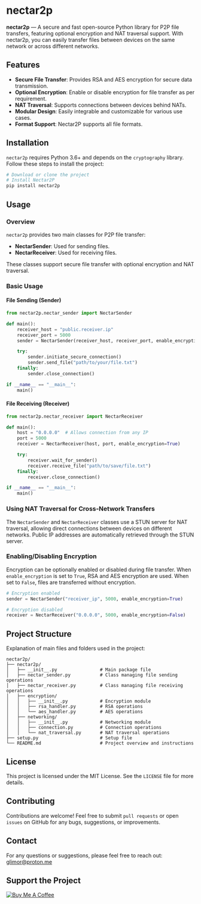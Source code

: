
# nectar2p

**nectar2p** — A secure and fast open-source Python library for P2P file transfers, featuring optional encryption and NAT traversal support. With nectar2p, you can easily transfer files between devices on the same network or across different networks.

## Features

- **Secure File Transfer**: Provides RSA and AES encryption for secure data transmission.
- **Optional Encryption**: Enable or disable encryption for file transfer as per requirement.
- **NAT Traversal**: Supports connections between devices behind NATs.
- **Modular Design**: Easily integrable and customizable for various use cases.
- **Format Support**: Nectar2P supports all file formats.

## Installation

`nectar2p` requires Python 3.6+ and depends on the `cryptography` library. Follow these steps to install the project:

```bash
# Download or clone the project
# Install Nectar2P
pip install nectar2p
```

## Usage

### Overview

`nectar2p` provides two main classes for P2P file transfer:
- **NectarSender**: Used for sending files.
- **NectarReceiver**: Used for receiving files.

These classes support secure file transfer with optional encryption and NAT traversal.

### Basic Usage

#### File Sending (Sender)

```python
from nectar2p.nectar_sender import NectarSender

def main():
    receiver_host = "public.receiver.ip"
    receiver_port = 5000
    sender = NectarSender(receiver_host, receiver_port, enable_encryption=True)

    try:
        sender.initiate_secure_connection()
        sender.send_file("path/to/your/file.txt")
    finally:
        sender.close_connection()

if __name__ == "__main__":
    main()
```

#### File Receiving (Receiver)

```python
from nectar2p.nectar_receiver import NectarReceiver

def main():
    host = "0.0.0.0"  # Allows connection from any IP
    port = 5000
    receiver = NectarReceiver(host, port, enable_encryption=True)

    try:
        receiver.wait_for_sender()
        receiver.receive_file("path/to/save/file.txt")
    finally:
        receiver.close_connection()

if __name__ == "__main__":
    main()
```

### Using NAT Traversal for Cross-Network Transfers

The `NectarSender` and `NectarReceiver` classes use a STUN server for NAT traversal, allowing direct connections between devices on different networks. Public IP addresses are automatically retrieved through the STUN server.

### Enabling/Disabling Encryption

Encryption can be optionally enabled or disabled during file transfer. When `enable_encryption` is set to `True`, RSA and AES encryption are used. When set to `False`, files are transferred without encryption.

```python
# Encryption enabled
sender = NectarSender("receiver_ip", 5000, enable_encryption=True)

# Encryption disabled
receiver = NectarReceiver("0.0.0.0", 5000, enable_encryption=False)
```

## Project Structure

Explanation of main files and folders used in the project:

```
nectar2p/
├── nectar2p/
│   ├── __init__.py                # Main package file
│   ├── nectar_sender.py           # Class managing file sending operations
│   ├── nectar_receiver.py         # Class managing file receiving operations
│   ├── encryption/
│   │   ├── __init__.py            # Encryption module
│   │   ├── rsa_handler.py         # RSA operations
│   │   └── aes_handler.py         # AES operations
│   ├── networking/
│   │   ├── __init__.py            # Networking module
│   │   ├── connection.py          # Connection operations
│   │   └── nat_traversal.py       # NAT traversal operations
├── setup.py                       # Setup file
└── README.md                      # Project overview and instructions
```

## License

This project is licensed under the MIT License. See the `LICENSE` file for more details.

## Contributing

Contributions are welcome! Feel free to submit `pull requests` or open `issues` on GitHub for any bugs, suggestions, or improvements.

## Contact

For any questions or suggestions, please feel free to reach out: [glimor@proton.me](mailto:glimor@proton.me)

## Support the Project

[![Buy Me A Coffee](https://cdn.buymeacoffee.com/buttons/v2/default-yellow.png)](https://www.buymeacoffee.com/glimor)

